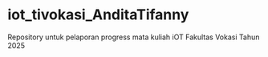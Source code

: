 # iot_tivokasi_AnditaTifanny
Repository untuk pelaporan progress mata kuliah iOT Fakultas Vokasi Tahun 2025
